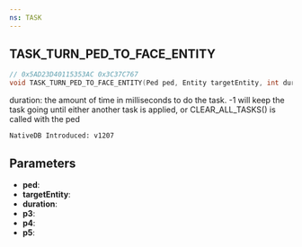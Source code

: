 ```yaml
---
ns: TASK
---
```

## TASK_TURN_PED_TO_FACE_ENTITY

```c
// 0x5AD23D40115353AC 0x3C37C767
void TASK_TURN_PED_TO_FACE_ENTITY(Ped ped, Entity targetEntity, int duration, float p3, float p4, float p5);
```

duration: the amount of time in milliseconds to do the task. -1 will keep the task going until either another task is applied, or CLEAR_ALL_TASKS() is called with the ped

```
NativeDB Introduced: v1207
```

## Parameters
* **ped**:
* **targetEntity**:
* **duration**:
* **p3**:
* **p4**:
* **p5**:

